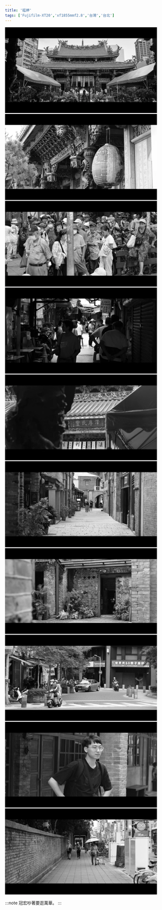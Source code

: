 ```yaml
---
title: '艋舺'
tags: ['Fujifilm-XT20','xf1855mmf2.8','台灣','台北']
---
```


![001](./img/instagram_output/202309/003.webp)
![002](./img/instagram_output/202309/002.webp)
![003](./img/instagram_output/202309/008.webp)
![004](./img/instagram_output/202309/009.webp)
![005](./img/instagram_output/202309/006.webp)
![006](./img/instagram_output/202309/001.webp)
![007](./img/instagram_output/202309/007.webp)
![008](./img/instagram_output/202309/004.webp)
![009](./img/instagram_output/202309/005.webp)
![010](./img/instagram_output/202309/010.webp)

:::note 
冠宏吵著要逛萬華。
:::